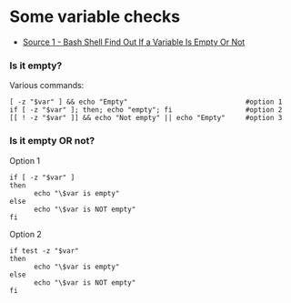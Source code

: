 # Some variable checks
- [Source 1 - Bash Shell Find Out If a Variable Is Empty Or Not](https://www.cyberciti.biz/faq/unix-linux-bash-script-check-if-variable-is-empty)

### Is it empty?
Various commands:
````
[ -z "$var" ] && echo "Empty"                             #option 1
if [ -z "$var" ]; then; echo "empty"; fi                  #option 2
[[ ! -z "$var" ]] && echo "Not empty" || echo "Empty"     #option 3
````
### Is it empty OR not?
Option 1
````
if [ -z "$var" ]
then
      echo "\$var is empty"
else
      echo "\$var is NOT empty"
fi
````
Option 2
````
if test -z "$var" 
then
      echo "\$var is empty"
else
      echo "\$var is NOT empty"
fi
````





